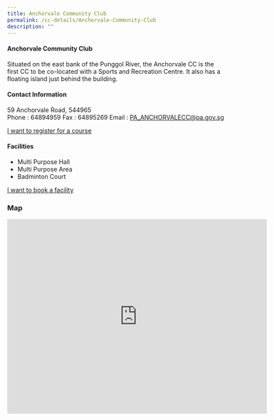 ```yaml
---
title: Anchorvale Community Club
permalink: /cc-details/Anchorvale-Community-Club
description: ""
---
```

#### Anchorvale Community Club	

Situated on the east bank of the Punggol River, the Anchorvale CC is the first CC to be co-located with a Sports and Recreation Centre. It also has a floating island just behind the building.



#### Contact Information

59 Anchorvale Road, 544965	
Phone : 64894959
Fax : 	64895269
Email : PA_ANCHORVALECC@pa.gov.sg	

[I want to register for a course](https://www.onepa.gov.sg/)

#### Facilities

* Multi Purpose Hall
* Multi Purpose Area
* Badminton Court		

[I want to book a facility](https://www.onepa.gov.sg/)


### Map

<iframe src="https://www.google.com/maps/embed?pb=!1m18!1m12!1m3!1d3988.7031020289064!2d103.887425515331!3d1.3547249619357182!2m3!1f0!2f0!3f0!3m2!1i1024!2i768!4f13.1!3m3!1m2!1s0x31da17b78e0b97a7%3A0x29a4f79b3acb41a8!2s110%20Hougang%20Ave%201%2C%20%2301%201048%20Block%20110%2C%20Singapore%20530110!5e0!3m2!1sen!2ssg!4v1656896685794!5m2!1sen!2ssg" width="600" height="450" style="border:0;" allowfullscreen="" loading="lazy" ></iframe>